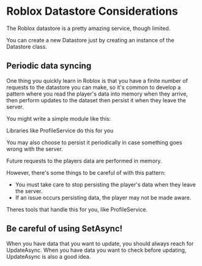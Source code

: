 # Roblox Datastore Considerations

The Roblox datastore is a pretty amazing service, though limited.

You can create a new Datastore just by creating an instance of the Datastore class.

## Periodic data syncing

One thing you quickly learn in Roblox is that you have a finite number of requests to the datastore you can make, so it's common to develop a pattern where you read the player's data into memory when they arrive, then perform updates to the dataset then persist it when they leave the server.

You might write a simple module like this:

Libraries like ProfileService do this for you

You may also choose to persist it periodically in case something goes wrong with the server.

Future requests to the players data are performed in memory.

However, there's some things to be careful of with this pattern:

* You must take care to stop persisting the player's data when they leave the server.
* If an issue occurs persisting data, the player may not be made aware.

Theres tools that handle this for you, like ProfileService.

## Be careful of using SetAsync!

When you have data that you want to update, you should always reach for UpdateAsync. When you have data you want to check before updating, UpdateAsync is also a good idea.

## 
